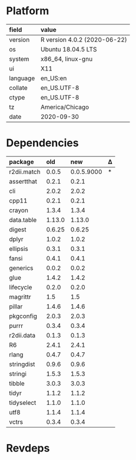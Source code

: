 # Platform

|field    |value                        |
|:--------|:----------------------------|
|version  |R version 4.0.2 (2020-06-22) |
|os       |Ubuntu 18.04.5 LTS           |
|system   |x86_64, linux-gnu            |
|ui       |X11                          |
|language |en_US:en                     |
|collate  |en_US.UTF-8                  |
|ctype    |en_US.UTF-8                  |
|tz       |America/Chicago              |
|date     |2020-09-30                   |

# Dependencies

|package     |old    |new        |Δ  |
|:-----------|:------|:----------|:--|
|r2dii.match |0.0.5  |0.0.5.9000 |*  |
|assertthat  |0.2.1  |0.2.1      |   |
|cli         |2.0.2  |2.0.2      |   |
|cpp11       |0.2.1  |0.2.1      |   |
|crayon      |1.3.4  |1.3.4      |   |
|data.table  |1.13.0 |1.13.0     |   |
|digest      |0.6.25 |0.6.25     |   |
|dplyr       |1.0.2  |1.0.2      |   |
|ellipsis    |0.3.1  |0.3.1      |   |
|fansi       |0.4.1  |0.4.1      |   |
|generics    |0.0.2  |0.0.2      |   |
|glue        |1.4.2  |1.4.2      |   |
|lifecycle   |0.2.0  |0.2.0      |   |
|magrittr    |1.5    |1.5        |   |
|pillar      |1.4.6  |1.4.6      |   |
|pkgconfig   |2.0.3  |2.0.3      |   |
|purrr       |0.3.4  |0.3.4      |   |
|r2dii.data  |0.1.3  |0.1.3      |   |
|R6          |2.4.1  |2.4.1      |   |
|rlang       |0.4.7  |0.4.7      |   |
|stringdist  |0.9.6  |0.9.6      |   |
|stringi     |1.5.3  |1.5.3      |   |
|tibble      |3.0.3  |3.0.3      |   |
|tidyr       |1.1.2  |1.1.2      |   |
|tidyselect  |1.1.0  |1.1.0      |   |
|utf8        |1.1.4  |1.1.4      |   |
|vctrs       |0.3.4  |0.3.4      |   |

# Revdeps

